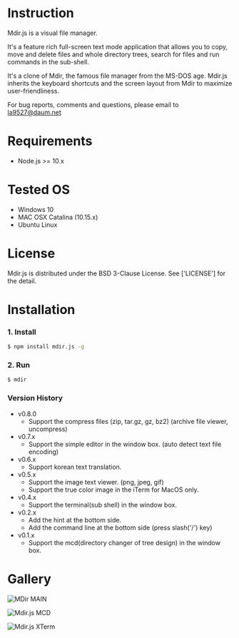 # Instruction

Mdir.js is a visual file manager.

It's a feature rich full-screen text mode application that allows you to copy, move and delete files and whole directory trees, search for files and run commands in the sub-shell.

It's a clone of Mdir, the famous file manager from the MS-DOS age. Mdir.js inherits the keyboard shortcuts and the screen layout from Mdir to maximize user-friendliness.

For bug reports, comments and questions, please email to la9527@daum.net

# Requirements

 - Node.js >= 10.x

# Tested OS

 - Windows 10
 - MAC OSX Catalina (10.15.x)
 - Ubuntu Linux

# License

 Mdir.js is distributed under the BSD 3-Clause License.
 See ['LICENSE'] for the detail.

# Installation

### 1. Install

```bash
$ npm install mdir.js -g
```

### 2. Run 

```bash
$ mdir
```

### Version History


- v0.8.0
    - Support the compress files (zip, tar.gz, gz, bz2)
      (archive file viewer, uncompress)
- v0.7.x
    - Support the simple editor in the window box. (auto detect text file encoding)
- v0.6.x 
    - Support korean text translation.
- v0.5.x 
    - Support the image text viewer. (png, jpeg, gif)
    - Support the true color image in the iTerm for MacOS only.
- v0.4.x 
    - Support the terminal(sub shell) in the window box.
- v0.2.x
    - Add the hint at the bottom side.
    - Add the command line at the bottom side (press slash('/') key)
- v0.1.x
    - Support the mcd(directory changer of tree design) in the window box.

# Gallery

![MDir MAIN](https://github.com/la9527/mdir.js/blob/master/images/mdir_v0.1_windows10_cmd.png?raw=true)

![Mdir.js MCD](https://github.com/la9527/mdir.js/blob/master/images/mdir_v0.1_windows10_cmd_mcd.png?raw=true)

![Mdir.js XTerm](https://github.com/la9527/mdir.js/blob/master/images/mdir_v3.0_macos_terminal.png?raw=true)
